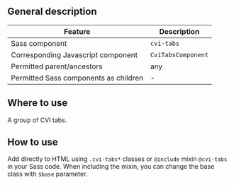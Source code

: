 ## General description

| Feature                               | Description        |
| ------------------------------------- | ------------------ |
| Sass component                        | `cvi-tabs`         |
| Corresponding Javascript component    | `CviTabsComponent` |
| Permitted parent/ancestors            | any                |
| Permitted Sass components as children | -                  |

## Where to use

A group of CVI tabs.

## How to use

Add directly to HTML using `.cvi-tabs*` classes or `@include` mixin `@cvi-tabs` in your Sass code. When including the mixin, you can change the base class with `$base` parameter.
